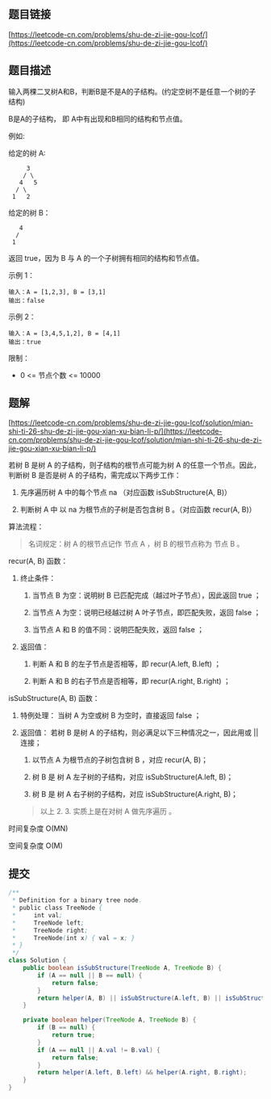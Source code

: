 ## 题目链接

[https://leetcode-cn.com/problems/shu-de-zi-jie-gou-lcof/](https://leetcode-cn.com/problems/shu-de-zi-jie-gou-lcof/)

## 题目描述

输入两棵二叉树A和B，判断B是不是A的子结构。(约定空树不是任意一个树的子结构)

B是A的子结构， 即 A中有出现和B相同的结构和节点值。

例如:

给定的树 A:

```
     3
    / \
   4   5
  / \
 1   2
```

给定的树 B：

```
   4 
  /
 1
```

返回 true，因为 B 与 A 的一个子树拥有相同的结构和节点值。

示例 1：

```
输入：A = [1,2,3], B = [3,1]
输出：false
```

示例 2：

```
输入：A = [3,4,5,1,2], B = [4,1]
输出：true
```

限制：

- 0 <= 节点个数 <= 10000

## 题解

[https://leetcode-cn.com/problems/shu-de-zi-jie-gou-lcof/solution/mian-shi-ti-26-shu-de-zi-jie-gou-xian-xu-bian-li-p/](https://leetcode-cn.com/problems/shu-de-zi-jie-gou-lcof/solution/mian-shi-ti-26-shu-de-zi-jie-gou-xian-xu-bian-li-p/)

若树 B 是树 A 的子结构，则子结构的根节点可能为树 A 的任意一个节点。因此，判断树 B 是否是树 A 的子结构，需完成以下两步工作：

1. 先序遍历树 A 中的每个节点 na （对应函数 isSubStructure(A, B)）

2. 判断树 A 中 以 na 为根节点的子树是否包含树 B 。（对应函数 recur(A, B)）

算法流程：

> 名词规定：树 A 的根节点记作 节点 A ，树 B 的根节点称为 节点 B 。

recur(A, B) 函数：

1. 终止条件：

    1. 当节点 B 为空：说明树 B 已匹配完成（越过叶子节点），因此返回 true ；

    2. 当节点 A 为空：说明已经越过树 A 叶子节点，即匹配失败，返回 false ；

    3. 当节点 A 和 B 的值不同：说明匹配失败，返回 false ；

2. 返回值：

    1. 判断 A 和 B 的左子节点是否相等，即 recur(A.left, B.left) ；

    2. 判断 A 和 B 的右子节点是否相等，即 recur(A.right, B.right) ；

isSubStructure(A, B) 函数：

1. 特例处理： 当树 A 为空或树 B 为空时，直接返回 false ；

2. 返回值： 若树 B 是树 A 的子结构，则必满足以下三种情况之一，因此用或 || 连接；

    1. 以节点 A 为根节点的子树包含树 B ，对应 recur(A, B)；

    2. 树 B 是 树 A 左子树的子结构，对应 isSubStructure(A.left, B)；

    3. 树 B 是 树 A 右子树的子结构，对应 isSubStructure(A.right, B)；

    > 以上 2. 3. 实质上是在对树 A 做先序遍历 。

时间复杂度 O(MN)

空间复杂度 O(M)

## 提交

```java
/**
 * Definition for a binary tree node.
 * public class TreeNode {
 *     int val;
 *     TreeNode left;
 *     TreeNode right;
 *     TreeNode(int x) { val = x; }
 * }
 */
class Solution {
    public boolean isSubStructure(TreeNode A, TreeNode B) {
        if (A == null || B == null) {
            return false;
        }
        return helper(A, B) || isSubStructure(A.left, B) || isSubStructure(A.right, B);
    }

    private boolean helper(TreeNode A, TreeNode B) {
        if (B == null) {
            return true;
        }
        if (A == null || A.val != B.val) {
            return false;
        }
        return helper(A.left, B.left) && helper(A.right, B.right);
    }
}
```